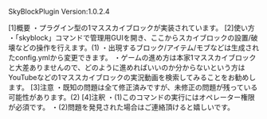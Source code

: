 SkyBlockPlugin
Version:1.0.2.4

[1]概要
・プラグイン型の1マススカイブロックが実装されています。
[2]使い方
・「skyblock」コマンドで管理用GUIを開き、ここからスカイブロックの設置/破壊などの操作を行えます。(1)
・出現するブロック/アイテム/モブなどは生成されたconfig.ymlから変更できます。
・ゲームの進め方は本家1マススカイブロックと大差ありませんので、どのように進めればいいのか分からないという方はYouTubeなどの1マススカイブロックの実況動画を検索してみることをお勧めします。
[3]注意
・既知の問題は全て修正済みですが、未修正の問題が残っている可能性があります。(2)
[4]注釈
・(1)このコマンドの実行にはオペレーター権限が必須です。
・(2)問題を発見された場合はご連絡頂けると嬉しいです。
